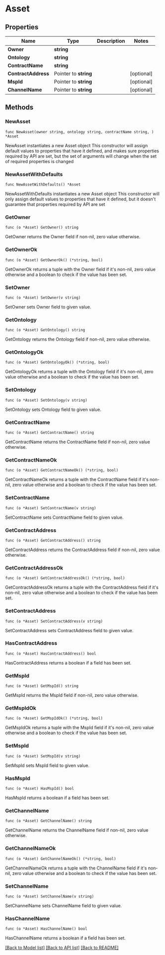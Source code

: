 # Asset

## Properties

Name | Type | Description | Notes
------------ | ------------- | ------------- | -------------
**Owner** | **string** |  | 
**Ontology** | **string** |  | 
**ContractName** | **string** |  | 
**ContractAddress** | Pointer to **string** |  | [optional] 
**MspId** | Pointer to **string** |  | [optional] 
**ChannelName** | Pointer to **string** |  | [optional] 

## Methods

### NewAsset

`func NewAsset(owner string, ontology string, contractName string, ) *Asset`

NewAsset instantiates a new Asset object
This constructor will assign default values to properties that have it defined,
and makes sure properties required by API are set, but the set of arguments
will change when the set of required properties is changed

### NewAssetWithDefaults

`func NewAssetWithDefaults() *Asset`

NewAssetWithDefaults instantiates a new Asset object
This constructor will only assign default values to properties that have it defined,
but it doesn't guarantee that properties required by API are set

### GetOwner

`func (o *Asset) GetOwner() string`

GetOwner returns the Owner field if non-nil, zero value otherwise.

### GetOwnerOk

`func (o *Asset) GetOwnerOk() (*string, bool)`

GetOwnerOk returns a tuple with the Owner field if it's non-nil, zero value otherwise
and a boolean to check if the value has been set.

### SetOwner

`func (o *Asset) SetOwner(v string)`

SetOwner sets Owner field to given value.


### GetOntology

`func (o *Asset) GetOntology() string`

GetOntology returns the Ontology field if non-nil, zero value otherwise.

### GetOntologyOk

`func (o *Asset) GetOntologyOk() (*string, bool)`

GetOntologyOk returns a tuple with the Ontology field if it's non-nil, zero value otherwise
and a boolean to check if the value has been set.

### SetOntology

`func (o *Asset) SetOntology(v string)`

SetOntology sets Ontology field to given value.


### GetContractName

`func (o *Asset) GetContractName() string`

GetContractName returns the ContractName field if non-nil, zero value otherwise.

### GetContractNameOk

`func (o *Asset) GetContractNameOk() (*string, bool)`

GetContractNameOk returns a tuple with the ContractName field if it's non-nil, zero value otherwise
and a boolean to check if the value has been set.

### SetContractName

`func (o *Asset) SetContractName(v string)`

SetContractName sets ContractName field to given value.


### GetContractAddress

`func (o *Asset) GetContractAddress() string`

GetContractAddress returns the ContractAddress field if non-nil, zero value otherwise.

### GetContractAddressOk

`func (o *Asset) GetContractAddressOk() (*string, bool)`

GetContractAddressOk returns a tuple with the ContractAddress field if it's non-nil, zero value otherwise
and a boolean to check if the value has been set.

### SetContractAddress

`func (o *Asset) SetContractAddress(v string)`

SetContractAddress sets ContractAddress field to given value.

### HasContractAddress

`func (o *Asset) HasContractAddress() bool`

HasContractAddress returns a boolean if a field has been set.

### GetMspId

`func (o *Asset) GetMspId() string`

GetMspId returns the MspId field if non-nil, zero value otherwise.

### GetMspIdOk

`func (o *Asset) GetMspIdOk() (*string, bool)`

GetMspIdOk returns a tuple with the MspId field if it's non-nil, zero value otherwise
and a boolean to check if the value has been set.

### SetMspId

`func (o *Asset) SetMspId(v string)`

SetMspId sets MspId field to given value.

### HasMspId

`func (o *Asset) HasMspId() bool`

HasMspId returns a boolean if a field has been set.

### GetChannelName

`func (o *Asset) GetChannelName() string`

GetChannelName returns the ChannelName field if non-nil, zero value otherwise.

### GetChannelNameOk

`func (o *Asset) GetChannelNameOk() (*string, bool)`

GetChannelNameOk returns a tuple with the ChannelName field if it's non-nil, zero value otherwise
and a boolean to check if the value has been set.

### SetChannelName

`func (o *Asset) SetChannelName(v string)`

SetChannelName sets ChannelName field to given value.

### HasChannelName

`func (o *Asset) HasChannelName() bool`

HasChannelName returns a boolean if a field has been set.


[[Back to Model list]](../README.md#documentation-for-models) [[Back to API list]](../README.md#documentation-for-api-endpoints) [[Back to README]](../README.md)


